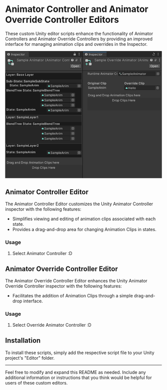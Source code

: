 # Animator Controller and Animator Override Controller Editors

These custom Unity editor scripts enhance the functionality of Animator Controllers and Animator Override Controllers by providing an improved interface for managing animation clips and overrides in the Inspector.

![Editor Inspector](EditorInspector.png)

## Animator Controller Editor

The Animator Controller Editor customizes the Unity Animator Controller inspector with the following features:

- Simplifies viewing and editing of animation clips associated with each state.
- Provides a drag-and-drop area for changing Animation Clips in states.

### Usage

1. Select Animator Controller :D

## Animator Override Controller Editor

The Animator Override Controller Editor enhances the Unity Animator Override Controller inspector with the following features:

- Facilitates the addition of Animation Clips through a simple drag-and-drop interface.

### Usage

1. Select Override Animator Controller :D

## Installation

To install these scripts, simply add the respective script file to your Unity project's "Editor" folder.

---

Feel free to modify and expand this README as needed. Include any additional information or instructions that you think would be helpful for users of these custom editors.
